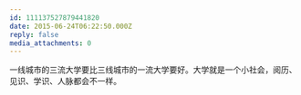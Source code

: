 ```yaml
---
id: 111137527879441820
date: 2015-06-24T06:22:50.000Z
reply: false
media_attachments: 0
---
```


一线城市的三流大学要比三线城市的一流大学要好。大学就是一个小社会，阅历、见识、学识、人脉都会不一样。

